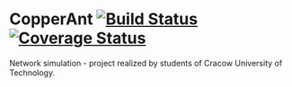 CopperAnt    [![Build Status](https://travis-ci.org/Teleinformatyka/CopperAnt.svg?branch=master)](https://travis-ci.org/Teleinformatyka/CopperAnt)        [![Coverage Status](https://coveralls.io/repos/Teleinformatyka/CopperAnt/badge.png)](https://coveralls.io/r/Teleinformatyka/CopperAnt)
=========

Network simulation - project realized by students of Cracow University of Technology. 

